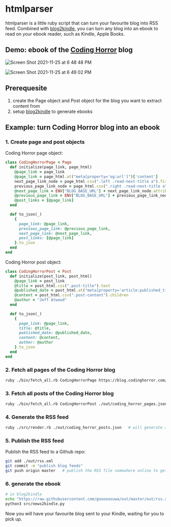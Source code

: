 # htmlparser

htmlparser is a little ruby script that can turn your favourite blog into RSS feed. Combined with [blog2kindle](https://github.com/goooooouwa/blog2kindle), you can turn any blog into an ebook to read on your ebook reader, such as Kindle, Apple Books.

## Demo: ebook of the [Coding Horror](https://blog.codinghorror.com/) blog

![Screen Shot 2021-11-25 at 6 48 48 PM](https://user-images.githubusercontent.com/1495607/143427976-0fa33f81-93e6-4271-8562-53cce35bd1e1.png)

![Screen Shot 2021-11-25 at 6 49 02 PM](https://user-images.githubusercontent.com/1495607/143427994-5eea1a37-2b73-4c71-9858-eed10ea09abd.png)

## Prerequesite

1. create the Page object and Post object for the blog you want to extract content from
2. setup [blog2kindle](https://github.com/goooooouwa/blog2kindle) to generate ebooks

## Example: turn Coding Horror blog into an ebook

### 1. Create page and post objects

Coding Horror page object:

```ruby
class CodingHorrorPage < Page
  def initialize(page_link, page_html)
    @page_link = page_link
    @page_link = page_html.at("meta[property='og:url']")['content']
    next_page_link_node = page_html.css(".left .read-next-title a").first
    previous_page_link_node = page_html.css(".right .read-next-title a").first
    @next_page_link = ENV["BLOG_BASE_URL"] + next_page_link_node.attributes["href"].value unless next_page_link_node.nil?
    @previous_page_link = ENV["BLOG_BASE_URL"] + previous_page_link_node.attributes["href"].value unless previous_page_link_node.nil?
    @post_links = [@page_link]
  end

  def to_json(_)
    {
      page_link: @page_link,
      previous_page_link: @previous_page_link,
      next_page_link: @next_page_link,
      post_links: [@page_link]
    }.to_json
  end
end
```

Coding Horror post object:

```ruby
class CodingHorrorPost < Post
  def initialize(post_link, post_html)
    @page_link = post_link
    @title = post_html.css(".post-title").text
    @published_date = post_html.at("meta[property='article:published_time']")['content']
    @content = post_html.css(".post-content").children
    @author = "Jeff Atwood"
  end

  def to_json(_)
    {
      page_link: @page_link,
      title: @title,
      published_date: @published_date,
      content: @content,
      author: @author
    }.to_json
  end
end
```

### 2. Fetch all pages of the Coding Horror blog

```bash
ruby ./bin/fetch_all.rb CodingHorrorPage https://blog.codinghorror.com/building-a-pc-part-ix-downsizing/ ./out/coding_horror_pages.json
```

### 3. Fetch all posts of the Coding Horror blog

```bash
ruby ./bin/fetch_all.rb CodingHorrorPost ./out/coding_horror_pages.json ./out/coding_horror_posts.json
```

### 4. Generate the RSS feed

```bash
ruby ./src/render.rb ./out/coding_horror_posts.json   # will generate an xml RSS file
```

### 5. Publish the RSS feed

Publish the RSS feed to a Github repo:

```bash
git add ./out/rss.xml
git commit -m "publish blog feeds"
git push origin master   # publish the RSS file somewhere online to get an public link
```

### 6. generate the ebook

```bash
# in blog2kindle
echo "https://raw.githubusercontent.com/goooooouwa/out/master/out/rss.xml" > config/feeds.txt
python3 src/news2kindle.py
```

Now you will have your favourite blog sent to your Kindle, waiting for you to pick up.
